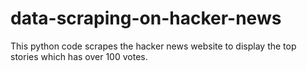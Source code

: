 # data-scraping-on-hacker-news
This python code scrapes the hacker news website to display the top stories which has over 100 votes.
